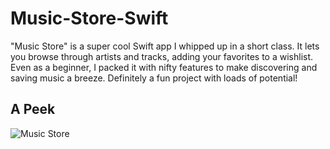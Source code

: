 # Music-Store-Swift

"Music Store" is a super cool Swift app I whipped up in a short class. It lets you browse through artists and tracks, adding your favorites to a wishlist. Even as a beginner, I packed it with nifty features to make discovering and saving music a breeze. Definitely a fun project with loads of potential!

## A Peek

![Music Store](https://github.com/user-attachments/assets/74066f21-200e-45b5-8e5e-1c7500fae42f)
